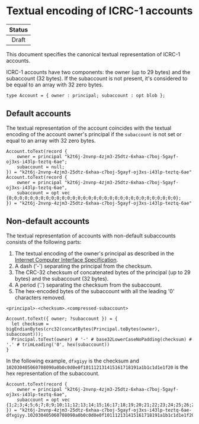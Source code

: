 # Textual encoding of ICRC-1 accounts

| Status |
|:------:|
| Draft  |

This document specifies the canonical textual representation of ICRC-1 accounts.

ICRC-1 accounts have two components: the owner (up to 29 bytes) and the subaccount (32 bytes).
If the subaccount is not present, it's considered to be equal to an array with 32 zero bytes.

```candid
type Account = { owner : principal; subaccount : opt blob };
```

## Default accounts

The textual representation of the account coincides with the textual encoding of the account owner's principal if the `subaccount` is not set or equal to an array with 32 zero bytes.

```
Account.toText(record {
    owner = principal "k2t6j-2nvnp-4zjm3-25dtz-6xhaa-c7boj-5gayf-oj3xs-i43lp-teztq-6ae";
    subaccount = null;
}) = "k2t6j-2nvnp-4zjm3-25dtz-6xhaa-c7boj-5gayf-oj3xs-i43lp-teztq-6ae"
Account.toText(record {
    owner = principal "k2t6j-2nvnp-4zjm3-25dtz-6xhaa-c7boj-5gayf-oj3xs-i43lp-teztq-6ae",
    subaccount = opt vec {0;0;0;0;0;0;0;0;0;0;0;0;0;0;0;0;0;0;0;0;0;0;0;0;0;0;0;0;0;0;0;0};
}) = "k2t6j-2nvnp-4zjm3-25dtz-6xhaa-c7boj-5gayf-oj3xs-i43lp-teztq-6ae"
```

## Non-default accounts

The textual representation of accounts with non-default subaccounts consists of the following parts:
  1. The textual encoding of the owner's principal as described in the [Internet Computer Interface Specification](https://internetcomputer.org/docs/current/references/ic-interface-spec#textual-ids).
  2. A dash ('-') separating the principal from the checksum.
  3. The CRC-32 checksum of concatenated bytes of the principal (up to 29 bytes) and the subaccount (32 bytes).
  4. A period ('.') separating the checksum from the subaccount.
  5. The hex-encoded bytes of the subaccount with all the leading '0' characters removed.

```
<principal>-<checksum>.<compressed-subaccount>
```

```
Account.toText({ owner; ?subaccount }) = {
  let checksum = bigEndianBytes(crc32(concatBytes(Principal.toBytes(owner), subaccount)));
  Principal.toText(owner) # '-' # base32LowerCaseNoPadding(checksum) # '.' # trimLeading('0', hex(subaccount))
}
```

In the following example, `dfxgiyy` is the checksum and `102030405060708090a0b0c0d0e0f101112131415161718191a1b1c1d1e1f20` is the hex representation of the subaccount.

```
Account.toText(record {
    owner = principal "k2t6j-2nvnp-4zjm3-25dtz-6xhaa-c7boj-5gayf-oj3xs-i43lp-teztq-6ae",
    subaccount = opt vec {1;2;3;4;5;6;7;8;9;10;11;12;13;14;15;16;17;18;19;20;21;22;23;24;25;26;27;28;29;30;31;32};
}) = "k2t6j-2nvnp-4zjm3-25dtz-6xhaa-c7boj-5gayf-oj3xs-i43lp-teztq-6ae-dfxgiyy.102030405060708090a0b0c0d0e0f101112131415161718191a1b1c1d1e1f20"
```